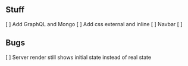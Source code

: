 
## Stuff
[ ] Add GraphQL and Mongo
[ ] Add css external and inline
[ ] Navbar
[ ] 

## Bugs
[ ] Server render still shows initial state instead of real state
